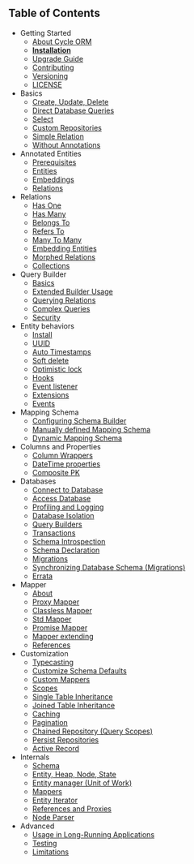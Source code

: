 Table of Contents
----------------

* Getting Started
  * [About Cycle ORM](/docs/en/intro/about.md)
  * [**Installation**](/docs/en/intro/install.md)
  * [Upgrade Guide](/docs/en/intro/upgrade.md)
  * [Contributing](contributing.md)
  * [Versioning](/docs/en/intro/semver.md)
  * [LICENSE](license.md)
* Basics
  * [Create, Update, Delete](/docs/en/basic/crud.md)
  * [Direct Database Queries](/docs/en/basic/direct-database-queries.md)
  * [Select](/docs/en/basic/select.md)
  * [Custom Repositories](/docs/en/basic/repository.md)
  * [Simple Relation](/docs/en/basic/relation.md)
  * [Without Annotations](/docs/en/basic/no-annotations.md)
* Annotated Entities
  * [Prerequisites](/docs/en/annotated/prerequisites.md)
  * [Entities](/docs/en/annotated/entity.md)
  * [Embeddings](/docs/en/annotated/embeddings.md)
  * [Relations](/docs/en/annotated/relations.md)
* Relations
  * [Has One](/docs/en/relation/has-one.md)
  * [Has Many](/docs/en/relation/has-many.md)
  * [Belongs To](/docs/en/relation/belongs-to.md)
  * [Refers To](/docs/en/relation/refers-to.md)
  * [Many To Many](/docs/en/relation/many-to-many.md)
  * [Embedding Entities](/docs/en/relation/embedded.md)
  * [Morphed Relations](/docs/en/relation/morphed.md)
  * [Collections](/docs/en/relation/collections.md)
* Query Builder
  * [Basics](/docs/en/query-builder/basic.md)
  * [Extended Builder Usage](/docs/en/query-builder/extended.md)
  * [Querying Relations](/docs/en/query-builder/relations.md)
  * [Complex Queries](/docs/en/query-builder/complex.md)
  * [Security](/docs/en/query-builder/security.md)
* Entity behaviors
  * [Install](/docs/en/entity-behaviors/install.md)
  * [UUID](/docs/en/entity-behaviors/uuid.md)
  * [Auto Timestamps](/docs/en/entity-behaviors/timestamps.md)
  * [Soft delete](/docs/en/entity-behaviors/soft-delete.md)
  * [Optimistic lock](/docs/en/entity-behaviors/optimistic-lock.md)
  * [Hooks](/docs/en/entity-behaviors/hooks.md)
  * [Event listener](/docs/en/entity-behaviors/event-listener.md)
  * [Extensions](/docs/en/entity-behaviors/extensions.md)
  * [Events](/docs/en/entity-behaviors/events.md)
* Mapping Schema
  * [Configuring Schema Builder](/docs/en/schema/schema-builder.md)
  * [Manually defined Mapping Schema](/docs/en/schema/manual.md)
  * [Dynamic Mapping Schema](/docs/en/schema/dynamic-schema.md)
* Columns and Properties
  * [Column Wrappers](/docs/en/advanced/column-wrappers.md)
  * [DateTime properties](/docs/en/advanced/datetime.md)
  * [Composite PK](/docs/en/advanced/composite-pk.md)
* Databases
  * [Connect to Database](/docs/en/database/connect.md)
  * [Access Database](/docs/en/database/access.md)
  * [Profiling and Logging](/docs/en/database/profiling.md)
  * [Database Isolation](/docs/en/database/isolation.md)
  * [Query Builders](/docs/en/database/query-builders.md)
  * [Transactions](/docs/en/database/transactions.md)
  * [Schema Introspection](/docs/en/database/introspection.md)
  * [Schema Declaration](/docs/en/database/declaration.md)
  * [Migrations](/docs/en/database/migrations.md)
  * [Synchronizing Database Schema (Migrations)](/docs/en/advanced/sync-schema.md)
  * [Errata](/docs/en/database/errata.md)
* Mapper
  * [About](/docs/en/mapper/about.md)
  * [Proxy Mapper](/docs/en/mapper/proxy-mapper.md)
  * [Classless Mapper](/docs/en/mapper/classless-mapper.md)
  * [Std Mapper](/docs/en/mapper/std-mapper.md)
  * [Promise Mapper](/docs/en/mapper/promise-mapper.md)
  * [Mapper extending](/docs/en/mapper/extending.md)
  * [References](/docs/en/mapper/reference.md)
* Customization
  * [Typecasting](/docs/en/advanced/typecasting.md)
  * [Customize Schema Defaults](/docs/en/advanced/default-classes.md)
  * [Custom Mappers](/docs/en/mapper/extending.md)
  * [Scopes](/docs/en/advanced/scope.md)
  * [Single Table Inheritance](/docs/en/advanced/single-table-inheritance.md)
  * [Joined Table Inheritance](/docs/en/advanced/joined-table-inheritance.md)
  * [Caching](/docs/en/advanced/caching.md)
  * [Pagination](/docs/en/advanced/pagination.md)
  * [Chained Repository (Query Scopes)](/docs/en/advanced/chained-repository.md)
  * [Persist Repositories](/docs/en/advanced/persist-repository.md)
  * [Active Record](/docs/en/advanced/active-record.md)
* Internals
  * [Schema](/docs/en/advanced/schema.md)
  * [Entity, Heap, Node, State](/docs/en/advanced/entity.md)
  * [Entity manager (Unit of Work)](/docs/en/advanced/entity-manager.md)
  * [Mappers](/docs/en/mapper/about.md)
  * [Entity Iterator](/docs/en/advanced/iterator.md)
  * [References and Proxies](/docs/en/mapper/reference.md)
  * [Node Parser](/docs/en/advanced/node-parser.md)
* Advanced
  * [Usage in Long-Running Applications](/docs/en/advanced/daemonizing.md)
  * [Testing](/docs/en/advanced/testing.md)
  * [Limitations](/docs/en/advanced/limitations.md)
